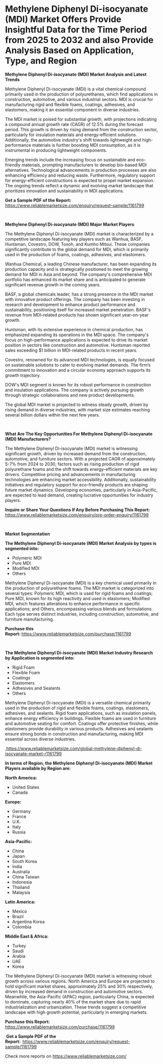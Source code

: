 <p><h1>Methylene Diphenyl Di-isocyanate (MDI) Market Offers Provide Insightful Data for the Time Period from 2025 to 2032 and also Provide Analysis Based on Application, Type, and Region</h1></p><p><strong>Methylene Diphenyl Di-isocyanate (MDI) Market Analysis and Latest Trends</strong></p>
<p><p>Methylene Diphenyl Di-isocyanate (MDI) is a vital chemical compound primarily used in the production of polyurethanes, which find applications in construction, automotive, and various industrial sectors. MDI is crucial for manufacturing rigid and flexible foams, coatings, adhesives, and elastomers, making it an essential component in diverse industries.</p><p>The MDI market is poised for substantial growth, with projections indicating a compound annual growth rate (CAGR) of 12.5% during the forecast period. This growth is driven by rising demand from the construction sector, particularly for insulation materials and energy-efficient solutions. Additionally, the automotive industry's shift towards lightweight and high-performance materials is further boosting MDI consumption, as it is instrumental in producing lightweight components.</p><p>Emerging trends include the increasing focus on sustainable and eco-friendly materials, prompting manufacturers to develop bio-based MDI alternatives. Technological advancements in production processes are also enhancing efficiency and reducing waste. Furthermore, regulatory support for energy-efficient constructions is expected to propel market expansion. The ongoing trends reflect a dynamic and evolving market landscape that prioritizes innovation and sustainability in MDI applications.</p></p>
<p><strong>Get a Sample PDF of the Report:&nbsp;</strong> <a href="https://www.reliablemarketsize.com/enquiry/request-sample/1161799?utm_campaign=1197&utm_medium=2&utm_source=Github&utm_content=ia&utm_term=02022025&utm_id=methylene-diphenyl-di-isocyanate-mdi">https://www.reliablemarketsize.com/enquiry/request-sample/1161799</a></p>
<p>&nbsp;</p>
<p><strong>Methylene Diphenyl Di-isocyanate (MDI) Major Market Players</strong></p>
<p><p>The Methylene Diphenyl Di-isocyanate (MDI) market is characterized by a competitive landscape featuring key players such as Wanhua, BASF, Huntsman, Covestro, DOW, Tosoh, and Kumho Mitsui. These companies significantly contribute to the global demand for MDI, which is primarily used in the production of foams, coatings, adhesives, and elastomers.</p><p>Wanhua Chemical, a leading Chinese manufacturer, has been expanding its production capacity and is strategically positioned to meet the growing demand for MDI in Asia and beyond. The company's comprehensive MDI portfolio has enhanced its market share and is anticipated to generate significant revenue growth in the coming years.</p><p>BASF, a global chemicals leader, has a strong presence in the MDI market with innovative product offerings. The company has been investing in research and development to enhance product performance and sustainability, positioning itself for increased market penetration. BASF's revenue from MDI-related products has shown significant year-on-year growth.</p><p>Huntsman, with its extensive experience in chemical production, has emphasized expanding its operations in the MDI space. The company's focus on high-performance applications is expected to drive its market position in sectors like construction and automotive. Huntsman reported sales exceeding $1 billion in MDI-related products in recent years.</p><p>Covestro, renowned for its advanced MDI technologies, is equally focused on sustainable solutions to cater to evolving market demands. The firm’s commitment to innovation and a circular economy approach supports its growth trajectory.</p><p>DOW's MDI segment is known for its robust performance in construction and insulation applications. The company is actively pursuing growth through strategic collaborations and new product developments.</p><p>The global MDI market is projected to witness steady growth, driven by rising demand in diverse industries, with market size estimates reaching several billion dollars within the next few years.</p></p>
<p>&nbsp;</p>
<p><strong>What Are The Key Opportunities For Methylene Diphenyl Di-isocyanate (MDI) Manufacturers?</strong></p>
<p><p>The Methylene Diphenyl Di-isocyanate (MDI) market is witnessing significant growth, driven by increased demand from the construction, automotive, and furniture sectors. With a projected CAGR of approximately 5-7% from 2024 to 2030, factors such as rising production of rigid polyurethane foams and the shift towards energy-efficient materials are key drivers. Competitive pricing and advancements in manufacturing technologies are enhancing market accessibility. Additionally, sustainability initiatives and regulatory support for eco-friendly products are shaping future market dynamics. Developing economies, particularly in Asia-Pacific, are expected to lead demand, creating lucrative opportunities for industry players.</p></p>
<p><strong>Inquire or Share Your Questions If Any Before Purchasing This Report:</strong> <a href="https://www.reliablemarketsize.com/enquiry/pre-order-enquiry/1161799?utm_campaign=1197&utm_medium=2&utm_source=Github&utm_content=ia&utm_term=02022025&utm_id=methylene-diphenyl-di-isocyanate-mdi">https://www.reliablemarketsize.com/enquiry/pre-order-enquiry/1161799</a></p>
<p>&nbsp;</p>
<p><strong>Market Segmentation</strong></p>
<p><strong>The Methylene Diphenyl Di-isocyanate (MDI) Market Analysis by types is segmented into:</strong></p>
<p><ul><li>Polymeric MDI</li><li>Pure MDI</li><li>Modified MDI</li><li>Others</li></ul></p>
<p><p>Methylene Diphenyl Di-isocyanate (MDI) is a key chemical used primarily in the production of polyurethane foams. The MDI market is categorized into several types: Polymeric MDI, which is used for rigid foams and coatings; Pure MDI, known for its high reactivity and used in elastomers; Modified MDI, which features alterations to enhance performance in specific applications; and Others, encompassing various blends and formulations. Each type serves distinct industries, including construction, automotive, and furniture manufacturing.</p></p>
<p><strong>Purchase this Report:&nbsp;</strong><a href="https://www.reliablemarketsize.com/purchase/1161799?utm_campaign=1197&utm_medium=2&utm_source=Github&utm_content=ia&utm_term=02022025&utm_id=methylene-diphenyl-di-isocyanate-mdi">https://www.reliablemarketsize.com/purchase/1161799</a></p>
<p>&nbsp;</p>
<p><strong>The Methylene Diphenyl Di-isocyanate (MDI) Market Industry Research by Application is segmented into:</strong></p>
<p><ul><li>Rigid Foam</li><li>Flexible Foam</li><li>Coatings</li><li>Elastomers</li><li>Adhesives and Sealants</li><li>Others</li></ul></p>
<p><p>Methylene Diphenyl Di-isocyanate (MDI) is a versatile chemical primarily used in the production of rigid and flexible foams, coatings, elastomers, adhesives, and sealants. Rigid foam applications, such as insulation panels, enhance energy efficiency in buildings. Flexible foams are used in furniture and automotive seating for comfort. Coatings offer protective finishes, while elastomers provide durability in various products. Adhesives and sealants ensure strong bonds in construction and manufacturing, making MDI essential across diverse industries.</p></p>
<p><a href="https://www.reliablemarketsize.com/global-methylene-diphenyl-di-isocyanate-market-r1161799?utm_campaign=1197&utm_medium=2&utm_source=Github&utm_content=ia&utm_term=02022025&utm_id=methylene-diphenyl-di-isocyanate-mdi">&nbsp;https://www.reliablemarketsize.com/global-methylene-diphenyl-di-isocyanate-market-r1161799</a></p>
<p><strong>In terms of Region, the Methylene Diphenyl Di-isocyanate (MDI) Market Players available by Region are:</strong></p>
<p>
    <p> <strong> North America: </strong>
        <ul>
            <li>United States</li>
            <li>Canada</li>
        </ul>
        </p> 
    <p> <strong> Europe: </strong>
        <ul>
            <li>Germany</li>
            <li>France</li>
            <li>U.K.</li>
            <li>Italy</li>
            <li>Russia</li>
        </ul>
        </p> 
    <p> <strong> Asia-Pacific: </strong>
        <ul>
            <li>China</li>
            <li>Japan</li>
            <li>South Korea</li>
            <li>India</li>
            <li>Australia</li>
            <li>China Taiwan</li>
            <li>Indonesia</li>
            <li>Thailand</li>
            <li>Malaysia</li>
        </ul>
        </p> 
    <p> <strong> Latin America: </strong>
        <ul>
            <li>Mexico</li>
            <li>Brazil</li>
            <li>Argentina Korea</li>
            <li>Colombia</li>
        </ul>
        </p> 
    <p> <strong> Middle East & Africa: </strong>
        <ul>
            <li>Turkey</li>
            <li>Saudi</li>
            <li>Arabia</li>
            <li>UAE</li>
            <li>Korea</li>
        </ul>
    </p>
    </p>
<p><p>The Methylene Diphenyl Di-isocyanate (MDI) market is witnessing robust growth across various regions. North America and Europe are projected to hold significant market shares, approximately 25% and 30% respectively, driven by increased demand in construction and automotive sectors. Meanwhile, the Asia-Pacific (APAC) region, particularly China, is expected to dominate, capturing nearly 40% of the market share due to rapid industrialization and urbanization. These trends suggest a competitive landscape with high growth potential, particularly in emerging markets.</p></p>
<p><strong>Purchase this Report: </strong><a href="https://www.reliablemarketsize.com/purchase/1161799?utm_campaign=1197&utm_medium=2&utm_source=Github&utm_content=ia&utm_term=02022025&utm_id=methylene-diphenyl-di-isocyanate-mdi">https://www.reliablemarketsize.com/purchase/1161799</a></p>
<p>&nbsp;<strong>Get a Sample PDF of the Report:&nbsp;&nbsp;</strong><a href="https://www.reliablemarketsize.com/enquiry/request-sample/1161799?utm_campaign=1197&utm_medium=2&utm_source=Github&utm_content=ia&utm_term=02022025&utm_id=methylene-diphenyl-di-isocyanate-mdi">https://www.reliablemarketsize.com/enquiry/request-sample/1161799</a></p>
<p><strong></strong></p>
<p>Check more reports on <a href="https://www.reliablemarketsize.com/?utm_campaign=1197&utm_medium=2&utm_source=Github&utm_content=ia&utm_term=02022025&utm_id=methylene-diphenyl-di-isocyanate-mdi">https://www.reliablemarketsize.com/</a></p>